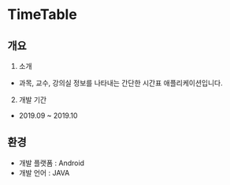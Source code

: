 # TimeTable
## 개요
1. 소개
+  과목, 교수, 강의실 정보를 나타내는 간단한 시간표 애플리케이션입니다.

2. 개발 기간
+ 2019.09 ~ 2019.10 

## 환경
+ 개발 플랫폼 : Android
+ 개발 언어 : JAVA
